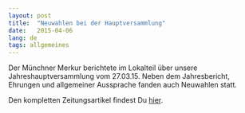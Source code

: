 ```yaml
---
layout: post
title:  "Neuwahlen bei der Hauptversammlung"
date:   2015-04-06
lang: de
tags: allgemeines
---
```


Der Münchner Merkur berichtete im Lokalteil über unsere Jahreshauptversammlung vom 27.03.15. Neben dem Jahresbericht, Ehrungen und allgemeiner Aussprache fanden auch Neuwahlen statt.

Den kompletten Zeitungsartikel findest Du [hier][merkur].

[merkur]: http://www.merkur.de/lokales/dachau/landkreis/feuerwehr-eisolzried-einen-neuen-kommandanten-4880991.html

